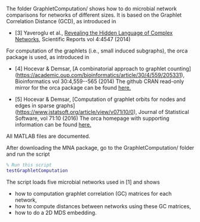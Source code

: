 The folder GraphletComputation/ shows how to do microbial network comparisons for networks of different sizes. It is based on 
the Graphlet Correlation Distance (GCD), as introduced in 
* [3] Yaveroglu et al., [Revealing the Hidden Language of Complex Networks](https://www.nature.com/articles/srep04547), 
Scientific Reports vol 4:4547 (2014)

For computation of the graphlets (i.e., small induced subgraphs), the orca package is used, as introduced in
* [4] Hocevar & Demsar, [A combinatorial approach to graphlet counting]
(https://academic.oup.com/bioinformatics/article/30/4/559/205331), Bioinformatics vol 30:4,559--565 (2014)
The github CRAN read-only mirror for the orca package can be found [here.](https://github.com/cran/orca)

* [5] Hocevar & Demsar, [Computation of graphlet orbits for nodes and edges in sparse graphs]
(https://www.jstatsoft.org/article/view/v071i10/0), Journal of Statistical Software,  vol 71:10 (2016)
The orca homepage with supporting information can be found [here.](http://www.biolab.si/supp/Rorca/)

All MATLAB files are documented.

After downloading the MNA package, go to the GraphletComputation/ folder and run the script

```MATLAB
% Run this script
testGraphletComputation
```
The script loads five microbial networks used in [1] and shows 
* how to computation graphlet correlation (GC) matrices for each network,
* how to compute distances between networks using these GC matrices,
* how to do a 2D MDS embedding.

